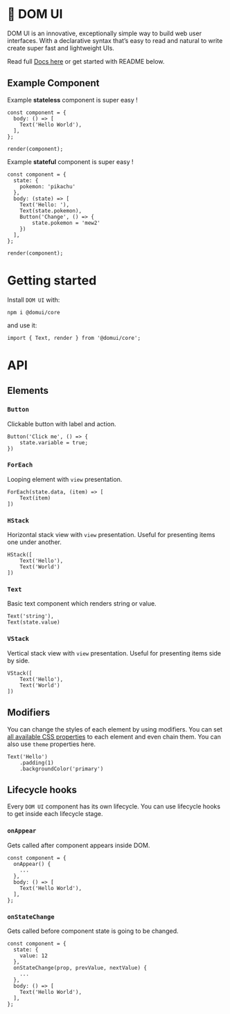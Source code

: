 # 🧬 DOM UI

DOM UI is an innovative, exceptionally simple way to build web user interfaces. With a declarative syntax that’s easy to read and natural to write create super fast and lightweight UIs.

Read full [Docs here](https://github.com/domui/core) or get started with README below.

## Example Component

Example **stateless** component is super easy !

```
const component = {
  body: () => [
    Text('Hello World'),
  ],
};

render(component);
```

Example **stateful** component is super easy !

```
const component = {
  state: {
    pokemon: 'pikachu'
  },
  body: (state) => [
    Text('Hello: '),
    Text(state.pokemon),
    Button('Change', () => {
        state.pokemon = 'mew2'
    })
  ],
};

render(component);
```

# Getting started

Install `DOM UI` with:

```
npm i @domui/core
```

and use it:

```
import { Text, render } from '@domui/core';
```

# API

## Elements

### `Button`

Clickable button with label and action.

```
Button('Click me', () => {
    state.variable = true;
})
```

### `ForEach`

Looping element with `view` presentation.

```
ForEach(state.data, (item) => [
    Text(item)
])
```

### `HStack`

Horizontal stack view with `view` presentation. Useful for presenting items one under another.

```
HStack([
    Text('Hello'),
    Text('World')
])
```

### `Text`

Basic text component which renders string or value.

```
Text('string'),
Text(state.value)
```

### `VStack`

Vertical stack view with `view` presentation. Useful for presenting items side by side.

```
VStack([
    Text('Hello'),
    Text('World')
])
```

## Modifiers

You can change the styles of each element by using modifiers. You can set [all available CSS properties](https://www.w3schools.com/cssref/) to each element and even chain them. You can also use `theme` properties here.

```
Text('Hello')
    .padding(1)
    .backgroundColor('primary')
```

## Lifecycle hooks

Every `DOM UI` component has its own lifecycle. You can use lifecycle hooks to get inside each lifecycle stage.

### `onAppear`

Gets called after component appears inside DOM.

```
const component = {
  onAppear() {
    ...
  },
  body: () => [
    Text('Hello World'),
  ],
};
```

### `onStateChange`

Gets called before component state is going to be changed.

```
const component = {
  state: {
    value: 12
  },
  onStateChange(prop, prevValue, nextValue) {
    ...
  },
  body: () => [
    Text('Hello World'),
  ],
};
```

